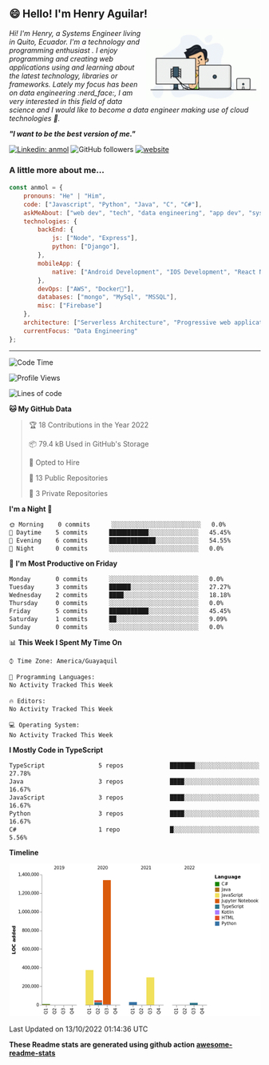 <!--
**Kaellyn/Kaellyn** is a ✨ _special_ ✨ repository because its `README.md` (this file) appears on your GitHub profile.

Here are some ideas to get you started:

- 🔭 I’m currently working on ...
- 🌱 I’m currently learning ...
- 👯 I’m looking to collaborate on ...
- 🤔 I’m looking for help with ...
- 💬 Ask me about ...
- 📫 How to reach me: ...
- 😄 Pronouns: ...
- ⚡ Fun fact: ...
-->
<h2> 😄 Hello! I'm Henry Aguilar!</h2>
<img align='right' src="https://raw.githubusercontent.com/Kaellyn/Kaellyn/main/charts/coding.gif" width="230">
<p><em>Hi! I'm Henry, a Systems Engineer living in Quito, Ecuador. I'm a technology and programming enthusiast . I enjoy programming and creating web applications using and learning about the latest technology, libraries or frameworks. Lately my focus has been on data engineering :nerd_face:, I am very interested in this field of data science and I would like to become a data engineer making use of cloud technologies 🔭.  
    
***"I want to be the best version of me."*** </em></p>

<!--[![Twitter Follow](https://img.shields.io/twitter/follow/misteranmol?label=Follow)](https://twitter.com/intent/follow?screen_name=misteranmol)-->
[![Linkedin: anmol](https://img.shields.io/badge/-anmol-blue?style=flat-square&logo=Linkedin&logoColor=white&link=https://www.linkedin.com/in/henry-aguilar-618847217/)](https://www.linkedin.com/in/henry-aguilar-618847217/)
![GitHub followers](https://img.shields.io/github/followers/Kaellyn?label=Follow&style=social)
[![website](https://img.shields.io/badge/Website-46a2f1.svg?&style=flat-square&logo=Google-Chrome&logoColor=white&link=https://www.henry-aguilar.com/)](https://www.henry-aguilar.com/)
### A little more about me...  

```javascript
const anmol = {
    pronouns: "He" | "Him",
    code: ["Javascript", "Python", "Java", "C", "C#"],
    askMeAbout: ["web dev", "tech", "data engineering", "app dev", "systems engineering"],
    technologies: {
        backEnd: {
            js: ["Node", "Express"],
            python: ["Django"],
        },
        mobileApp: {
            native: ["Android Development", "IOS Development", "React Native"]
        },
        devOps: ["AWS", "Docker🐳"],
        databases: ["mongo", "MySql", "MSSQL"],
        misc: ["Firebase"]
    },
    architecture: ["Serverless Architecture", "Progressive web applications", "Single page applications"],
    currentFocus: "Data Engineering"
};
```
---
<!--START_SECTION:waka-->
![Code Time](http://img.shields.io/badge/Code%20Time-0%20secs-blue)

![Profile Views](http://img.shields.io/badge/Profile%20Views-0-blue)

![Lines of code](https://img.shields.io/badge/From%20Hello%20World%20I%27ve%20Written-2%20Million%20lines%20of%20code-blue)

**🐱 My GitHub Data** 

> 🏆 18 Contributions in the Year 2022
 > 
> 📦 79.4 kB Used in GitHub's Storage 
 > 
> 💼 Opted to Hire
 > 
> 📜 13 Public Repositories 
 > 
> 🔑 3 Private Repositories  
 > 
**I'm a Night 🦉** 

```text
🌞 Morning    0 commits      ░░░░░░░░░░░░░░░░░░░░░░░░░   0.0% 
🌆 Daytime    5 commits      ███████████░░░░░░░░░░░░░░   45.45% 
🌃 Evening    6 commits      █████████████░░░░░░░░░░░░   54.55% 
🌙 Night      0 commits      ░░░░░░░░░░░░░░░░░░░░░░░░░   0.0%

```
📅 **I'm Most Productive on Friday** 

```text
Monday       0 commits      ░░░░░░░░░░░░░░░░░░░░░░░░░   0.0% 
Tuesday      3 commits      ██████░░░░░░░░░░░░░░░░░░░   27.27% 
Wednesday    2 commits      ████░░░░░░░░░░░░░░░░░░░░░   18.18% 
Thursday     0 commits      ░░░░░░░░░░░░░░░░░░░░░░░░░   0.0% 
Friday       5 commits      ███████████░░░░░░░░░░░░░░   45.45% 
Saturday     1 commits      ██░░░░░░░░░░░░░░░░░░░░░░░   9.09% 
Sunday       0 commits      ░░░░░░░░░░░░░░░░░░░░░░░░░   0.0%

```


📊 **This Week I Spent My Time On** 

```text
⌚︎ Time Zone: America/Guayaquil

💬 Programming Languages: 
No Activity Tracked This Week

🔥 Editors: 
No Activity Tracked This Week

💻 Operating System: 
No Activity Tracked This Week

```

**I Mostly Code in TypeScript** 

```text
TypeScript               5 repos             ███████░░░░░░░░░░░░░░░░░░   27.78% 
Java                     3 repos             ████░░░░░░░░░░░░░░░░░░░░░   16.67% 
JavaScript               3 repos             ████░░░░░░░░░░░░░░░░░░░░░   16.67% 
Python                   3 repos             ████░░░░░░░░░░░░░░░░░░░░░   16.67% 
C#                       1 repo              █░░░░░░░░░░░░░░░░░░░░░░░░   5.56%

```


**Timeline**

![Chart not found](https://raw.githubusercontent.com/Kaellyn/Kaellyn/main/charts/bar_graph.png) 


 Last Updated on 13/10/2022 01:14:36 UTC
<!--END_SECTION:waka-->

**These Readme stats are generated using github action [awesome-readme-stats](https://github.com/anmol098/waka-readme-stats)**
